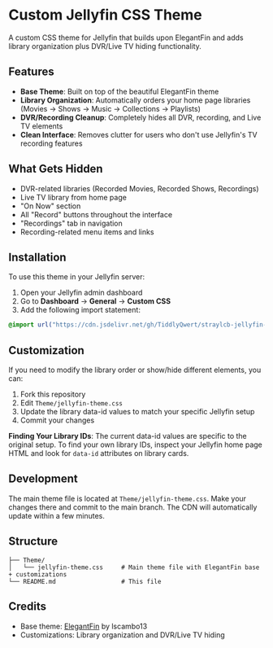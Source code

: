 # Custom Jellyfin CSS Theme

A custom CSS theme for Jellyfin that builds upon ElegantFin and adds library organization plus DVR/Live TV hiding functionality.

## Features

- **Base Theme**: Built on top of the beautiful ElegantFin theme
- **Library Organization**: Automatically orders your home page libraries (Movies → Shows → Music → Collections → Playlists)
- **DVR/Recording Cleanup**: Completely hides all DVR, recording, and Live TV elements
- **Clean Interface**: Removes clutter for users who don't use Jellyfin's TV recording features

## What Gets Hidden

- DVR-related libraries (Recorded Movies, Recorded Shows, Recordings)
- Live TV library from home page
- "On Now" section
- All "Record" buttons throughout the interface
- "Recordings" tab in navigation
- Recording-related menu items and links

## Installation

To use this theme in your Jellyfin server:

1. Open your Jellyfin admin dashboard
2. Go to **Dashboard** → **General** → **Custom CSS**
3. Add the following import statement:

```css
@import url("https://cdn.jsdelivr.net/gh/TiddlyQwert/straylcb-jellyfin-css@1771aa74b5a51f47dd86b020a881c8ed19b98fe1/Theme/jellyfin-theme.css");
```

## Customization

If you need to modify the library order or show/hide different elements, you can:

1. Fork this repository
2. Edit `Theme/jellyfin-theme.css`
3. Update the library data-id values to match your specific Jellyfin setup
4. Commit your changes

**Finding Your Library IDs**: The current data-id values are specific to the original setup. To find your own library IDs, inspect your Jellyfin home page HTML and look for `data-id` attributes on library cards.

## Development

The main theme file is located at `Theme/jellyfin-theme.css`. Make your changes there and commit to the main branch. The CDN will automatically update within a few minutes.

## Structure

```
├── Theme/
│   └── jellyfin-theme.css     # Main theme file with ElegantFin base + customizations
└── README.md                  # This file
```

## Credits

- Base theme: [ElegantFin](https://github.com/lscambo13/ElegantFin) by lscambo13
- Customizations: Library organization and DVR/Live TV hiding
